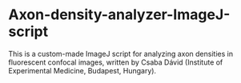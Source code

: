 # Axon-density-analyzer-ImageJ-script
This is a custom-made ImageJ script for analyzing axon densities in fluorescent confocal images, written by Csaba Dávid (Institute of Experimental Medicine, Budapest, Hungary).
